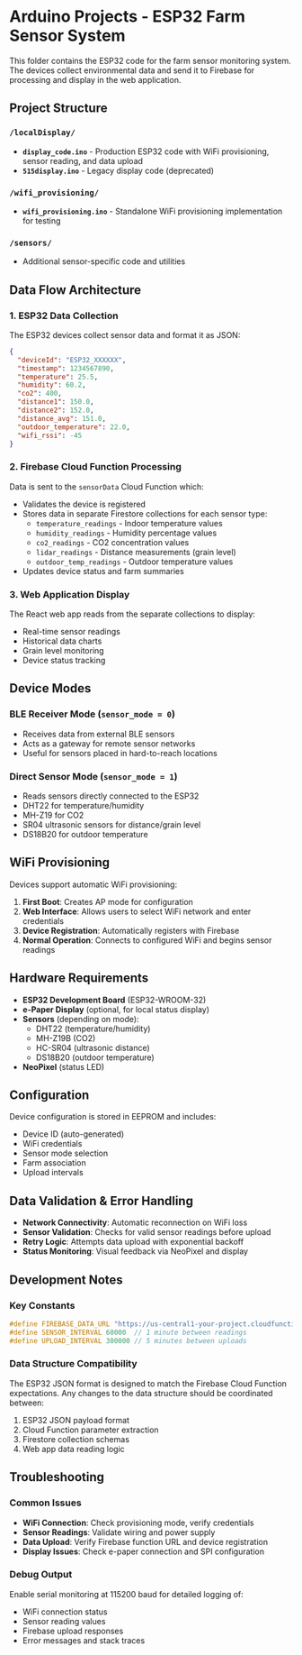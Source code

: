 # Arduino Projects - ESP32 Farm Sensor System

This folder contains the ESP32 code for the farm sensor monitoring system. The devices collect environmental data and send it to Firebase for processing and display in the web application.

## Project Structure

### `/localDisplay/`
- **`display_code.ino`** - Production ESP32 code with WiFi provisioning, sensor reading, and data upload
- **`515display.ino`** - Legacy display code (deprecated)

### `/wifi_provisioning/`
- **`wifi_provisioning.ino`** - Standalone WiFi provisioning implementation for testing

### `/sensors/`
- Additional sensor-specific code and utilities

## Data Flow Architecture

### 1. ESP32 Data Collection
The ESP32 devices collect sensor data and format it as JSON:

```json
{
  "deviceId": "ESP32_XXXXXX",
  "timestamp": 1234567890,
  "temperature": 25.5,
  "humidity": 60.2,
  "co2": 400,
  "distance1": 150.0,
  "distance2": 152.0,
  "distance_avg": 151.0,
  "outdoor_temperature": 22.0,
  "wifi_rssi": -45
}
```

### 2. Firebase Cloud Function Processing
Data is sent to the `sensorData` Cloud Function which:
- Validates the device is registered
- Stores data in separate Firestore collections for each sensor type:
  - `temperature_readings` - Indoor temperature values
  - `humidity_readings` - Humidity percentage values
  - `co2_readings` - CO2 concentration values
  - `lidar_readings` - Distance measurements (grain level)
  - `outdoor_temp_readings` - Outdoor temperature values
- Updates device status and farm summaries

### 3. Web Application Display
The React web app reads from the separate collections to display:
- Real-time sensor readings
- Historical data charts
- Grain level monitoring
- Device status tracking

## Device Modes

### BLE Receiver Mode (`sensor_mode = 0`)
- Receives data from external BLE sensors
- Acts as a gateway for remote sensor networks
- Useful for sensors placed in hard-to-reach locations

### Direct Sensor Mode (`sensor_mode = 1`)
- Reads sensors directly connected to the ESP32
- DHT22 for temperature/humidity
- MH-Z19 for CO2
- SR04 ultrasonic sensors for distance/grain level
- DS18B20 for outdoor temperature

## WiFi Provisioning

Devices support automatic WiFi provisioning:
1. **First Boot**: Creates AP mode for configuration
2. **Web Interface**: Allows users to select WiFi network and enter credentials
3. **Device Registration**: Automatically registers with Firebase
4. **Normal Operation**: Connects to configured WiFi and begins sensor readings

## Hardware Requirements

- **ESP32 Development Board** (ESP32-WROOM-32)
- **e-Paper Display** (optional, for local status display)
- **Sensors** (depending on mode):
  - DHT22 (temperature/humidity)
  - MH-Z19B (CO2)
  - HC-SR04 (ultrasonic distance)
  - DS18B20 (outdoor temperature)
- **NeoPixel** (status LED)

## Configuration

Device configuration is stored in EEPROM and includes:
- Device ID (auto-generated)
- WiFi credentials
- Sensor mode selection
- Farm association
- Upload intervals

## Data Validation & Error Handling

- **Network Connectivity**: Automatic reconnection on WiFi loss
- **Sensor Validation**: Checks for valid sensor readings before upload
- **Retry Logic**: Attempts data upload with exponential backoff
- **Status Monitoring**: Visual feedback via NeoPixel and display

## Development Notes

### Key Constants
```cpp
#define FIREBASE_DATA_URL "https://us-central1-your-project.cloudfunctions.net/sensorData"
#define SENSOR_INTERVAL 60000  // 1 minute between readings
#define UPLOAD_INTERVAL 300000 // 5 minutes between uploads
```

### Data Structure Compatibility
The ESP32 JSON format is designed to match the Firebase Cloud Function expectations. Any changes to the data structure should be coordinated between:
1. ESP32 JSON payload format
2. Cloud Function parameter extraction
3. Firestore collection schemas
4. Web app data reading logic

## Troubleshooting

### Common Issues
- **WiFi Connection**: Check provisioning mode, verify credentials
- **Sensor Readings**: Validate wiring and power supply
- **Data Upload**: Verify Firebase function URL and device registration
- **Display Issues**: Check e-paper connection and SPI configuration

### Debug Output
Enable serial monitoring at 115200 baud for detailed logging of:
- WiFi connection status
- Sensor reading values
- Firebase upload responses
- Error messages and stack traces